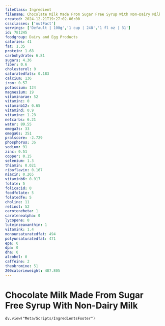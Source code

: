 ```yaml
---
fileClass: Ingredient
filename: Chocolate Milk Made From Sugar Free Syrup With Non-Dairy Milk
created: 2024-12-21T19:27:02-06:00
cssclasses: ['nutFact']
servings: ['Default | 100g','1 cup | 248','1 fl oz | 31']
id: 781245
foodgroup: Dairy and Egg Products 
calories: 41
fat: 1.35
protein: 1.68
carbohydrate: 6.81
sugars: 4.36
fiber: 0.6
cholesterol: 0
saturatedfats: 0.183
calcium: 136
iron: 0.57
potassium: 124
magnesium: 19
vitaminarae: 52
vitaminc: 0
vitaminb12: 0.65
vitamind: 0.9
vitamine: 1.28
netcarbs: 6.21
water: 89.55
omega3s: 33
omega6s: 351
pralscore: -2.729
phosphorus: 36
sodium: 91
zinc: 0.51
copper: 0.15
selenium: 1.3
thiamin: 0.021
riboflavin: 0.167
niacin: 0.265
vitaminb6: 0.017
folate: 5
folicacid: 0
foodfolate: 5
folatedfe: 5
choline: 11
retinol: 52
carotenebeta: 1
carotenealpha: 0
lycopene: 0
luteinzeaxanthin: 1
vitamink: 1.4
monounsaturatedfat: 494
polyunsaturatedfat: 471
epa: 0
dpa: 0
dha: 0
alcohol: 0
caffeine: 2
theobromine: 51
200calorieweight: 487.805
---
```


# Chocolate Milk Made From Sugar Free Syrup With Non-Dairy Milk

```dataviewjs
dv.view("Meta/Scripts/IngredientsFooter")
```